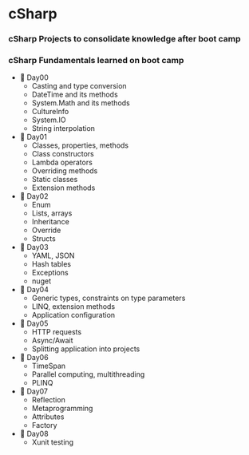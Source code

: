 # cSharp

### cSharp Projects to consolidate knowledge after boot camp

### cSharp Fundamentals learned on boot camp

- :file_folder: Day00
  - Casting and type conversion
  - DateTime and its methods
  - System.Math and its methods
  - CultureInfo
  - System.IO
  - String interpolation
- :file_folder: Day01
  - Classes, properties, methods
  - Class constructors
  - Lambda operators
  - Overriding methods
  - Static classes
  - Extension methods
- :file_folder: Day02
  - Enum
  - Lists, arrays
  - Inheritance
  - Override
  - Structs
- :file_folder: Day03
  - YAML, JSON
  - Hash tables
  - Exceptions
  - nuget
- :file_folder: Day04
  - Generic types, constraints on type parameters
  - LINQ, extension methods
  - Application configuration
- :file_folder: Day05
  - HTTP requests
  - Async/Await
  - Splitting application into projects
- :file_folder: Day06
  - TimeSpan
  - Parallel computing, multithreading
  - PLINQ
- :file_folder: Day07
  - Reflection
  - Metaprogramming
  - Attributes
  - Factory
- :file_folder: Day08
  - Xunit testing
